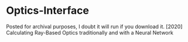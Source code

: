 # Optics-Interface
Posted for archival purposes, I doubt it will run if you download it.
 [2020] Calculating Ray-Based Optics traditionally and with a Neural Network
